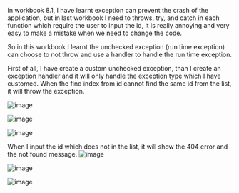 In workbook 8.1, I have learnt exception can prevent the crash of the application, but in last workbook I need to throws, try, and catch in each function which require the user to input the id, it is really annoying and very easy to make a mistake when we need to change the code.

So in this workbook I learnt the unchecked exception (run time exception) can choose to not throw and use a handler to handle the run time exception.

First of all, I have create a custom unchecked exception, than I create an exception handler and it will only handle the exception type which I have customed. When the find index from id cannot find the same id from the list, it will throw the exception.

![image](https://github.com/JoeYeungCW/SpringBootDevelopmentBootcamp/assets/109426792/6c781f59-f8e9-4503-8762-ef6e04e6d5dd)

![image](https://github.com/JoeYeungCW/SpringBootDevelopmentBootcamp/assets/109426792/2da7f1e8-be18-4797-8df8-1b92ef3e9ec4)

![image](https://github.com/JoeYeungCW/SpringBootDevelopmentBootcamp/assets/109426792/8cd5deae-52d7-42fb-b389-b19b9df5d4e0)

When I input the id which does not in the list, it will show the 404 error and the not found message.
![image](https://github.com/JoeYeungCW/SpringBootDevelopmentBootcamp/assets/109426792/4916a463-8f8c-4056-98a5-be70936a1d61)

![image](https://github.com/JoeYeungCW/SpringBootDevelopmentBootcamp/assets/109426792/000748ab-c718-43ff-9a91-02d9e9dc180d)

![image](https://github.com/JoeYeungCW/SpringBootDevelopmentBootcamp/assets/109426792/b2238a4f-e7bd-4c1b-a4b4-dc74510491b4)
